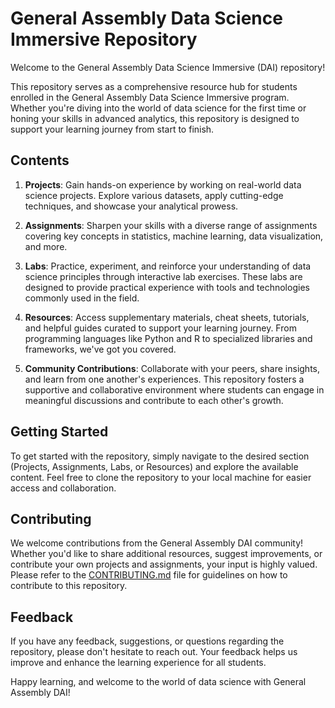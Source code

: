 # General Assembly Data Science Immersive Repository

Welcome to the General Assembly Data Science Immersive (DAI) repository!

This repository serves as a comprehensive resource hub for students enrolled in the General Assembly Data Science Immersive program. Whether you're diving into the world of data science for the first time or honing your skills in advanced analytics, this repository is designed to support your learning journey from start to finish.

## Contents

1. **Projects**: Gain hands-on experience by working on real-world data science projects. Explore various datasets, apply cutting-edge techniques, and showcase your analytical prowess.

2. **Assignments**: Sharpen your skills with a diverse range of assignments covering key concepts in statistics, machine learning, data visualization, and more.

3. **Labs**: Practice, experiment, and reinforce your understanding of data science principles through interactive lab exercises. These labs are designed to provide practical experience with tools and technologies commonly used in the field.

4. **Resources**: Access supplementary materials, cheat sheets, tutorials, and helpful guides curated to support your learning journey. From programming languages like Python and R to specialized libraries and frameworks, we've got you covered.

5. **Community Contributions**: Collaborate with your peers, share insights, and learn from one another's experiences. This repository fosters a supportive and collaborative environment where students can engage in meaningful discussions and contribute to each other's growth.

## Getting Started

To get started with the repository, simply navigate to the desired section (Projects, Assignments, Labs, or Resources) and explore the available content. Feel free to clone the repository to your local machine for easier access and collaboration.

## Contributing

We welcome contributions from the General Assembly DAI community! Whether you'd like to share additional resources, suggest improvements, or contribute your own projects and assignments, your input is highly valued. Please refer to the [CONTRIBUTING.md](CONTRIBUTING.md) file for guidelines on how to contribute to this repository.

## Feedback

If you have any feedback, suggestions, or questions regarding the repository, please don't hesitate to reach out. Your feedback helps us improve and enhance the learning experience for all students.

Happy learning, and welcome to the world of data science with General Assembly DAI!


